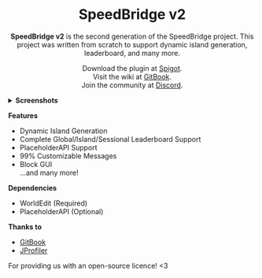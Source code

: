 <div align="center">
  <h1>SpeedBridge v2</h1>
  <p><b>SpeedBridge v2</b> is the second generation of the SpeedBridge project. This project was written from scratch to support dynamic island generation, leaderboard, and many more.</p>
</div>
  
<div align="center">
  <p>Download the plugin at <a href="https://www.spigotmc.org/resources/speedbridge-v2.100619/">Spigot</a>.<br/>
  Visit the wiki at <a href="https://tofpu.gitbook.io/speedbridge-v2/">GitBook</a>.<br/>
  Join the community at <a href="https://discord.gg/cDQjsHugPw">Discord</a>.</p>
</div>
  
<details>
  <summary><b>Screenshots</b></summary>
    
  <img width="70%" height="70%" src="https://cdn.discordapp.com/attachments/761714903978475540/952636041490210897/2022-03-13_20.33.15.png"/>
  <img width="70%" height="70%" src="https://cdn.discordapp.com/attachments/761714903978475540/952674419979980851/2022-03-13_23.07.46.png"/>
</details>

__Features__
- Dynamic Island Generation
- Complete Global/Island/Sessional Leaderboard Support
- PlaceholderAPI Support
- 99% Customizable Messages
- Block GUI   
...and many more!

__Dependencies__
- WorldEdit (Required)
- PlaceholderAPI (Optional)

__Thanks to__
- [GitBook](https://gitbook.com)
- [JProfiler](https://www.ej-technologies.com/products/jprofiler/overview.html)

For providing us with an open-source licence! <3
